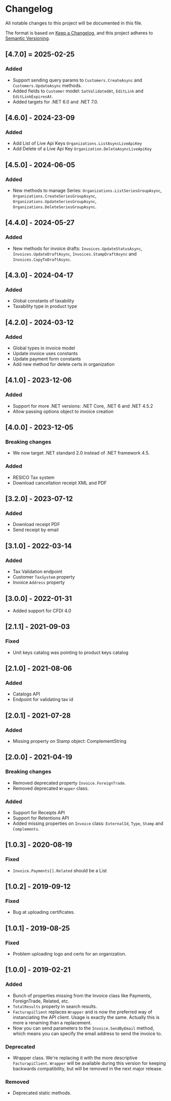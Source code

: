 # Changelog

All notable changes to this project will be documented in this file.

The format is based on [Keep a Changelog](https://keepachangelog.com/en/1.0.0/),
and this project adheres to [Semantic Versioning](https://semver.org/spec/v2.0.0.html).

## [4.7.0] = 2025-02-25

### Added

- Support sending query params to `Customers.CreateAsync` and `Customers.UpdateAsync` methods.
- Added fields to `Customer` model: `SatValidatedAt`, `EditLink` and `EditLinkExpiresAt`.
- Added targets for .NET 6.0 and .NET 7.0.

## [4.6.0] - 2024-23-09

### Added

- Add List of Live Api Keys `Organizations.ListAsyncLiveApiKey`
- Add Delete of a Live Api Key `Organization.DeleteAsyncLiveApiKey`

## [4.5.0] - 2024-06-05

### Added

- New methods to manage Series: `Organizations.ListSeriesGroupAsync`, `Organizations.CreateSeriesGroupAsync`, `Organizations.UpdateSeriesGroupAsync`, `Organizations.DeleteSeriesGroupAsync`.

## [4.4.0] - 2024-05-27

### Added

- New methods for invoice drafts: `Invoices.UpdateStatusAsync`, `Invoices.UpdateDraftAsync`, `Invoices.StampDraftAsync` and `Invoices.CopyToDraftAsync`.

## [4.3.0] - 2024-04-17

### Added

- Global constants of taxability
- Taxability type in product type

## [4.2.0] - 2024-03-12

### Added

- Global types in invoice model
- Update invoice uses constants
- Update payment form constants
- Add new method for delete certs in organization


## [4.1.0] - 2023-12-06

### Added

- Support for more .NET versions: .NET Core, .NET 6 and .NET 4.5.2
- Allow passing options object to invoice creation

## [4.0.0] - 2023-12-05

### Breaking changes

- We now target .NET standard 2.0 instead of .NET framework 4.5.

### Added

- RESICO Tax system
- Download cancellation receipt XML and PDF

## [3.2.0] - 2023-07-12

### Added

- Download receipt PDF
- Send receipt by email

## [3.1.0] - 2022-03-14

### Added

- Tax Validation endpoint
- Customer `TaxSystem` property
- Invoice `Address` property

## [3.0.0] - 2022-01-31

- Added support for CFDI 4.0

## [2.1.1] - 2021-09-03

### Fixed

- Unit keys catalog was pointing to product keys catalog

## [2.1.0] - 2021-08-06

### Added

- Catalogs API
- Endpoint for validating tax id

## [2.0.1] - 2021-07-28

### Added

- Missing property on Stamp object: ComplementString

## [2.0.0] - 2021-04-19

### Breaking changes

- Removed deprecated property `Invoice.ForeignTrade`.
- Removed deprecated `Wrapper` class.

### Added

- Support for Receipts API
- Support for Retentions API
- Added missing properties on `Invoice` class: `ExternalId`, `Type`, `Stamp` and `Complements`.

## [1.0.3] - 2020-08-19
### Fixed

- `Invoice.Payments[].Related` should be a List

## [1.0.2] - 2019-09-12
### Fixed

- Bug at uploading certificates.

## [1.0.1] - 2019-08-25
### Fixed

- Problem uploading logo and certs for an organization.

## [1.0.0] - 2019-02-21
### Added

- Bunch of properties missing from the Invoice class like Payments, ForeignTrade, Related, etc.
- `TotalResults` property in search results.
- `FacturapiClient` replaces `Wrapper` and is now the preferred way of instanciating the API client. Usage is exactly the same. Actually this is more a renaming than a replacement.
- Now you can send parameters to the `Invoice.SendByEmail` method, which means you can specify the email address to send the invoice to.

### Deprecated

- Wrapper class. We're replacing it with the more descriptive `FacturapiClient`. `Wrapper` will be available during this version for keeping backwards compatibility, but will be removed in the next major release.

### Removed

- Deprecated static methods.
